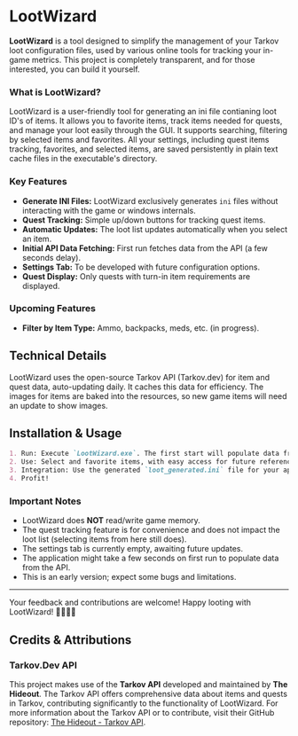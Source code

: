 # LootWizard
**LootWizard** is a tool designed to simplify the management of your Tarkov loot configuration files, used by various online tools for tracking your in-game metrics. This project is completely transparent, and for those interested, you can build it yourself.

### What is LootWizard?
LootWizard is a user-friendly tool for generating an ini file contianing loot ID's of items.
It allows you to favorite items, track items needed for quests, and manage your loot easily through the GUI. It supports searching, filtering by selected items and favorites. All your settings, including quest items tracking, favorites, and selected items, are saved persistently in plain text cache files in the executable's directory.

### Key Features
- **Generate INI Files:** LootWizard exclusively generates `ini` files without interacting with the game or windows internals.
- **Quest Tracking:** Simple up/down buttons for tracking quest items.
- **Automatic Updates:** The loot list updates automatically when you select an item.
- **Initial API Data Fetching:** First run fetches data from the API (a few seconds delay).
- **Settings Tab:** To be developed with future configuration options.
- **Quest Display:** Only quests with turn-in item requirements are displayed.

### Upcoming Features
- **Filter by Item Type:** Ammo, backpacks, meds, etc. (in progress).

## Technical Details
LootWizard uses the open-source Tarkov API (Tarkov.dev) for item and quest data, auto-updating daily. It caches this data for efficiency. The images for items are baked into the resources, so new game items will need an update to show images.

## Installation & Usage

```markdown
1. Run: Execute `LootWizard.exe`. The first start will populate data from the API.
2. Use: Select and favorite items, with easy access for future reference.
3. Integration: Use the generated `loot_generated.ini` file for your applications.
4. Profit!
```

### Important Notes
- LootWizard does **NOT** read/write game memory.
- The quest tracking feature is for convenience and does not impact the loot list (selecting items from here still does).
- The settings tab is currently empty, awaiting future updates.
- The application might take a few seconds on first run to populate data from the API.
- This is an early version; expect some bugs and limitations.

---

Your feedback and contributions are welcome! Happy looting with LootWizard! 🧙‍♂️💼🔮


## Credits & Attributions

### Tarkov.Dev API
This project makes use of the **Tarkov API** developed and maintained by **The Hideout**. The Tarkov API offers comprehensive data about items and quests in Tarkov, contributing significantly to the functionality of LootWizard.
For more information about the Tarkov API or to contribute, visit their GitHub repository: [The Hideout - Tarkov API](https://github.com/the-hideout/tarkov-api).
